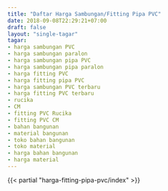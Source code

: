 ```yaml
---
title: "Daftar Harga Sambungan/Fitting Pipa PVC"
date: 2018-09-08T22:29:21+07:00
draft: false
layout: "single-tagar"
tagar:
- harga sambungan PVC
- harga sambungan paralon
- harga sambungan pipa PVC
- harga sambungan pipa paralon
- harga fitting PVC
- harga fitting pipa PVC
- harga sambungan PVC terbaru
- harga fitting PVC terbaru
- rucika
- CM
- fitting PVC Rucika
- fitting PVC CM
- bahan bangunan
- material bangunan
- toko bahan bangunan
- toko material
- harga bahan bangunan
- harga material
---
```


{{< partial "harga-fitting-pipa-pvc/index" >}}